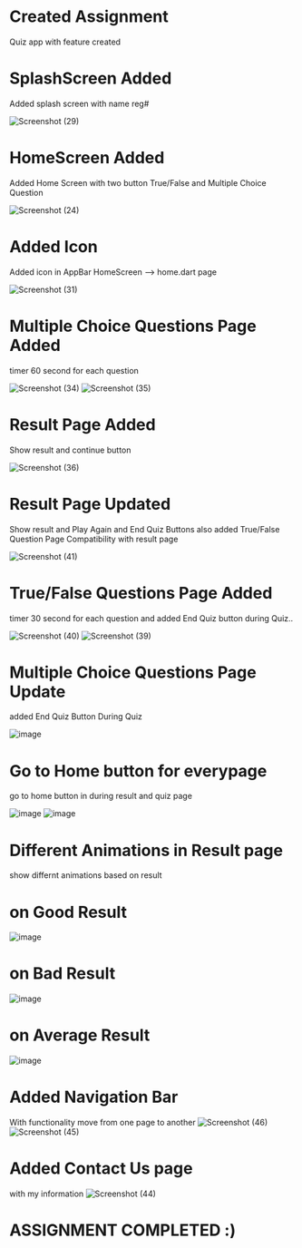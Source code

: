 # Created Assignment 
Quiz app with feature created

# SplashScreen Added
Added splash screen with name reg#

![Screenshot (29)](https://user-images.githubusercontent.com/79256743/115293974-71598280-a171-11eb-97d4-4a10a01483d7.png)


# HomeScreen Added
Added Home Screen with two button True/False and Multiple Choice Question

![Screenshot (24)](https://user-images.githubusercontent.com/79256743/115224304-236b5d00-a126-11eb-9b5f-0e32e9c4e279.png)

# Added Icon 
Added icon in AppBar HomeScreen --> home.dart page

![Screenshot (31)](https://user-images.githubusercontent.com/79256743/115383651-8a087d80-a1ef-11eb-97a0-30af2c7696e4.png)


# Multiple Choice Questions Page Added
 timer 60 second for each question

![Screenshot (34)](https://user-images.githubusercontent.com/79256743/115397559-aca29280-a1ff-11eb-84e1-5cddfbb6031b.png)
![Screenshot (35)](https://user-images.githubusercontent.com/79256743/115397587-b1ffdd00-a1ff-11eb-90f3-9103d940d00c.png)


# Result Page Added 
Show result and continue button

![Screenshot (36)](https://user-images.githubusercontent.com/79256743/115397761-e2e01200-a1ff-11eb-8508-8e27f22874f9.png)

# Result Page Updated
Show result and Play Again and End Quiz Buttons
also added True/False Question Page Compatibility with result page

![Screenshot (41)](https://user-images.githubusercontent.com/79256743/115527065-22633880-a2aa-11eb-83d4-bf323c9b6019.png)

# True/False Questions Page Added
timer 30 second for each question and added End Quiz button during Quiz..

![Screenshot (40)](https://user-images.githubusercontent.com/79256743/115527187-44f55180-a2aa-11eb-9f1f-1d7c4f6992fe.png)
![Screenshot (39)](https://user-images.githubusercontent.com/79256743/115527205-49ba0580-a2aa-11eb-87bd-3a8a00e5b2d2.png)

# Multiple Choice Questions Page Update
 added End Quiz Button During Quiz
 
![image](https://user-images.githubusercontent.com/79256743/115527630-ac130600-a2aa-11eb-8799-3e3500f203ae.png)

# Go to Home button for everypage
go to home button in during result and quiz page

![image](https://user-images.githubusercontent.com/79256743/115533995-c0f29800-a2b0-11eb-95b6-f657f0940162.png)
![image](https://user-images.githubusercontent.com/79256743/115534286-1169f580-a2b1-11eb-8d4b-72345ca5a841.png)


# Different Animations in Result page 
show differnt animations based on result

# on Good Result
![image](https://user-images.githubusercontent.com/79256743/115534629-69086100-a2b1-11eb-97f0-6ea1bc342e1f.png)
# on Bad Result
![image](https://user-images.githubusercontent.com/79256743/115534839-a0770d80-a2b1-11eb-9be7-6abd15673ba2.png)
# on Average Result
![image](https://user-images.githubusercontent.com/79256743/115534944-b7b5fb00-a2b1-11eb-80d4-b056cf8b7580.png)

# Added Navigation Bar
With functionality move from one page to another
![Screenshot (46)](https://user-images.githubusercontent.com/79256743/115545715-8fcc9480-a2bd-11eb-931a-f7e03f0db7a5.png)
![Screenshot (45)](https://user-images.githubusercontent.com/79256743/115545723-93601b80-a2bd-11eb-8aa5-dd27c919faa5.png)


# Added Contact Us page
with my information
![Screenshot (44)](https://user-images.githubusercontent.com/79256743/115545813-ac68cc80-a2bd-11eb-8a4b-7240f6da343b.png)


# ASSIGNMENT COMPLETED :)
